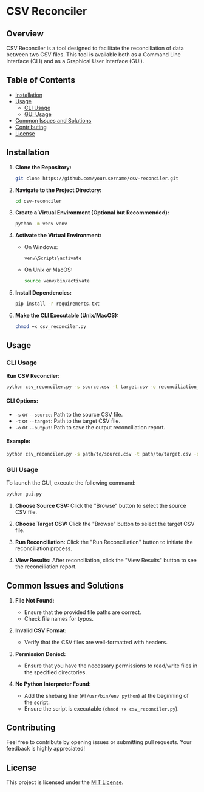 # CSV Reconciler

## Overview

CSV Reconciler is a tool designed to facilitate the reconciliation of data between two CSV files. This tool is available both as a Command Line Interface (CLI) and as a Graphical User Interface (GUI).

## Table of Contents

- [Installation](#installation)
- [Usage](#usage)
  - [CLI Usage](#cli-usage)
  - [GUI Usage](#gui-usage)
- [Common Issues and Solutions](#common-issues-and-solutions)
- [Contributing](#contributing)
- [License](#license)

## Installation

1. **Clone the Repository:**
   ```bash
   git clone https://github.com/yourusername/csv-reconciler.git
   ```

2. **Navigate to the Project Directory:**
   ```bash
   cd csv-reconciler
   ```

3. **Create a Virtual Environment (Optional but Recommended):**
   ```bash
   python -m venv venv
   ```

4. **Activate the Virtual Environment:**
   - On Windows:
     ```bash
     venv\Scripts\activate
     ```
   - On Unix or MacOS:
     ```bash
     source venv/bin/activate
     ```

5. **Install Dependencies:**
   ```bash
   pip install -r requirements.txt
   ```

6. **Make the CLI Executable (Unix/MacOS):**
   ```bash
   chmod +x csv_reconciler.py
   ```

## Usage

### CLI Usage

**Run CSV Reconciler:**
```bash
python csv_reconciler.py -s source.csv -t target.csv -o reconciliation_report.csv
```

#### CLI Options:

- `-s` or `--source`: Path to the source CSV file.
- `-t` or `--target`: Path to the target CSV file.
- `-o` or `--output`: Path to save the output reconciliation report.

#### Example:
```bash
python csv_reconciler.py -s path/to/source.csv -t path/to/target.csv -o path/to/reconciliation_report.csv
```

### GUI Usage

To launch the GUI, execute the following command:
```bash
python gui.py
```

1. **Choose Source CSV:**
   Click the "Browse" button to select the source CSV file.

2. **Choose Target CSV:**
   Click the "Browse" button to select the target CSV file.

3. **Run Reconciliation:**
   Click the "Run Reconciliation" button to initiate the reconciliation process.

4. **View Results:**
   After reconciliation, click the "View Results" button to see the reconciliation report.

## Common Issues and Solutions

1. **File Not Found:**
   - Ensure that the provided file paths are correct.
   - Check file names for typos.

2. **Invalid CSV Format:**
   - Verify that the CSV files are well-formatted with headers.

3. **Permission Denied:**
   - Ensure that you have the necessary permissions to read/write files in the specified directories.

4. **No Python Interpreter Found:**
   - Add the shebang line (`#!/usr/bin/env python`) at the beginning of the script.
   - Ensure the script is executable (`chmod +x csv_reconciler.py`).

## Contributing

Feel free to contribute by opening issues or submitting pull requests. Your feedback is highly appreciated!

## License

This project is licensed under the [MIT License](LICENSE).